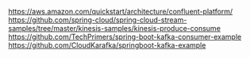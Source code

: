 https://aws.amazon.com/quickstart/architecture/confluent-platform/
https://github.com/spring-cloud/spring-cloud-stream-samples/tree/master/kinesis-samples/kinesis-produce-consume
https://github.com/TechPrimers/spring-boot-kafka-consumer-example
https://github.com/CloudKarafka/springboot-kafka-example
